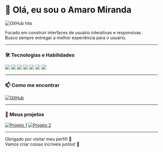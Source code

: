 # 👋 Olá, eu sou o Amaro Miranda

![GitHub hits](https://hits.sh/github.com/AmaroMiranda.svg)

Focado em construir interfaces de usuário interativas e responsivas.  
Busco sempre entregar a melhor experiência para o usuário.

---

### 🛠️ Tecnologias e Habilidades

<code><img src="https://img.shields.io/badge/HTML5-E34F26?style=for-the-badge&logo=html5&logoColor=white" /></code>
<code><img src="https://img.shields.io/badge/CSS3-1572B6?style=for-the-badge&logo=css3&logoColor=white" /></code>
<code><img src="https://img.shields.io/badge/JavaScript-F7DF1E?style=for-the-badge&logo=javascript&logoColor=black" /></code>
<code><img src="https://img.shields.io/badge/Flutter-02569B?style=for-the-badge&logo=flutter&logoColor=white" /></code>
<code><img src="https://img.shields.io/badge/Bootstrap-563D7C?style=for-the-badge&logo=bootstrap&logoColor=white" /></code>
<code><img src="https://img.shields.io/badge/PrimeFaces-008080?style=for-the-badge&logoColor=white" /></code>
<code><img src="https://img.shields.io/badge/React-20232A?style=for-the-badge&logo=react&logoColor=61DAFB" /></code>

---

### 📫 Como me encontrar


[![GitHub](https://img.shields.io/badge/-GitHub-181717?style=for-the-badge&logo=github&logoColor=white&link=https://github.com/AmaroMiranda)](https://github.com/AmaroMiranda)


---

### 🚀 Meus projetos

[![Projeto 1](https://img.shields.io/badge/-Pokedex-Flutter-4CAF50?style=for-the-badge)](https://github.com/AmaroMiranda/pokedex-app-flutter)
[![Projeto 2]([https://img.shields.io/badge/-Portfolio-Web-2196F3?style=for-the-badge)](https://github.com/AmaroMiranda/portfolio-web](https://cartola-libertadors.onrender.com/))

---

Obrigado por visitar meu perfil! 👏  
Vamos criar coisas incríveis juntos! 🚀
